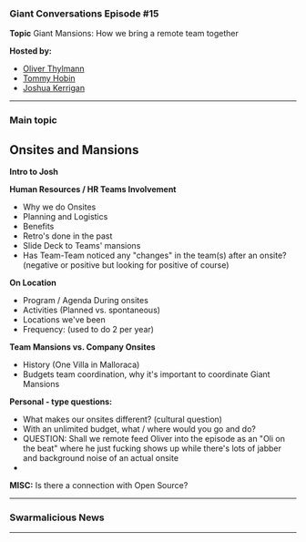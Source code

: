 ### Giant Conversations Episode #15

**Topic** Giant Mansions: How we bring a remote team together

**Hosted by:** 

* [Oliver Thylmann](https://twitter.com/othylmann)
* [Tommy Hobin](https://twitter.com/tommyhobin)
* [Joshua Kerrigan](https://www.linkedin.com/in/joshua-olson-kerrigan-51930b125/)

------------------------------------------------------------------------------------------------------------------------------
### Main topic

## Onsites and Mansions

**Intro to Josh**

**Human Resources / HR Teams Involvement**
- Why we do Onsites
- Planning and Logistics 
- Benefits
- Retro's done in the past
- Slide Deck to Teams' mansions
- Has Team-Team noticed any "changes" in the team(s) after an onsite? (negative or positive but looking for positive of course)

**On Location**
- Program / Agenda During onsites
- Activities (Planned vs. spontaneous)
- Locations we've been
- Frequency: (used to do 2 per year)

**Team Mansions vs. Company Onsites**
- History (One Villa in Malloraca)
- Budgets team coordination, why it's important to coordinate Giant Mansions

**Personal - type questions:**
- What makes our onsites different? (cultural question)
- With an unlimited budget, what / where would you go and do?
- QUESTION: Shall we remote feed Oliver into the episode as an "Oli on the beat" where he just fucking shows up while there's lots of jabber and background noise of an actual onsite
- 


**MISC:** Is there a connection with Open Source?








------------------------------------------------------------------------------------------------------------------------------

### Swarmalicious News 



------------------------------------------------------------------------------------------------------------------------------
